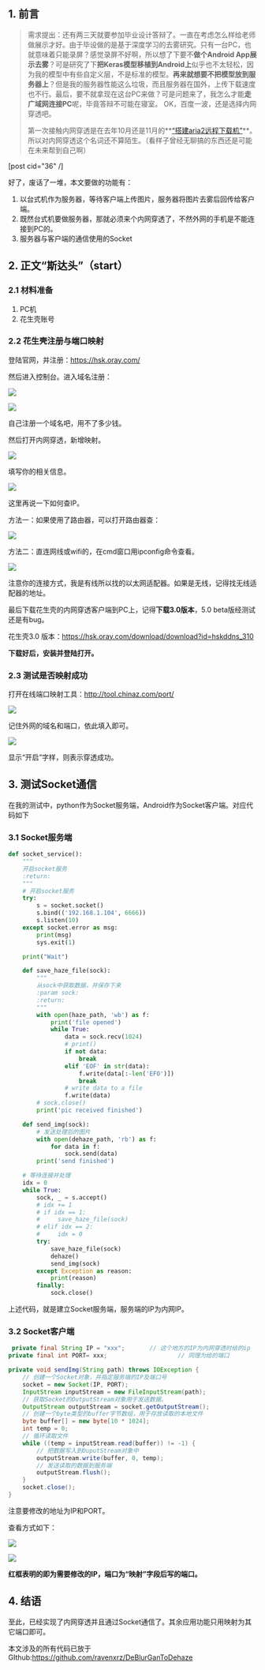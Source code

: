 ## 1. 前言

> 需求提出：还有两三天就要参加毕业设计答辩了。一直在考虑怎么样给老师做展示才好。由于毕设做的是基于深度学习的去雾研究。只有一台PC，也就意味着只能录屏？感觉录屏不好啊，所以想了下要不**做个Android App展示去雾**？可是研究了下**把Keras模型移植到Android上**似乎也不太轻松，因为我的模型中有些自定义层，不是标准的模型。**再来就想要不把模型放到服务器上**？但是我的服务器性能这么垃圾，而且服务器在国外，上传下载速度也不行。最后，要不就拿现在这台PC来做？可是问题来了，我怎么才能**走广域网连接PC**呢，毕竟答辩不可能在寝室。
> OK，百度一波，还是选择内网穿透吧。
>
> 第一次接触内网穿透是在去年10月还是11月的**[“搭建aria2远程下载机”](https://www.ravenxrz.ink/2019/05/03/reuse-of-old-mobile-phonea-downloader-based-on-arria2.html)**。所以对内网穿透这个名词还不算陌生。（看样子曾经无聊搞的东西还是可能在未来帮到自己啊）
<!-- more -->
[post cid="36" /]


好了，废话了一堆，本文要做的功能有：

1. 以台式机作为服务器，等待客户端上传图片，服务器将图片去雾后回传给客户端。
2. 既然台式机要做服务器，那就必须来个内网穿透了，不然外网的手机是不能连接到PC的。
3. 服务器与客户端的通信使用的Socket

## 2. 正文“斯达头”（start）

### 2.1 材料准备

1. PC机
3. 花生壳账号

### 2.2 花生壳注册与端口映射

登陆官网，并注册：https://hsk.oray.com/ 

然后进入控制台。进入域名注册：

![](https://pic.superbed.cn/item/5cfc9796451253d178e53687.jpg)

![](https://pic.superbed.cn/item/5cfc9814451253d178e53c32.jpg)

自己注册一个域名吧，用不了多少钱。

然后打开内网穿透，新增映射。

![](https://cy-pic.kuaizhan.com/g3/73/28/ed54-5ad8-4b9e-aae1-38bb14fd4a1132)

填写你的相关信息。

![](https://cy-pic.kuaizhan.com/g3/ff/3c/1bfb-b4b7-45a5-9763-763a31e99c8758)

这里再说一下如何查IP。

方法一：如果使用了路由器，可以打开路由器查：

![](https://ae01.alicdn.com/kf/HTB1SV79b8Kw3KVjSZFOq6yrDVXaB.jpg)

方法二：直连网线或wifi的，在cmd窗口用ipconfig命令查看。

![](https://ae01.alicdn.com/kf/HTB1T4Xacbys3KVjSZFnq6xFzpXaK.jpg)

注意你的连接方式，我是有线所以找的以太网适配器。如果是无线，记得找无线适配器的地址。

最后下载花生壳的内网穿透客户端到PC上，记得**下载3.0版本**，5.0 beta版经测试还是有bug。

花生壳3.0 版本：https://hsk.oray.com/download/download?id=hskddns_310

**下载好后，安装并登陆打开。**

### 2.3 测试是否映射成功

打开在线端口映射工具：http://tool.chinaz.com/port/

![](https://ae01.alicdn.com/kf/HTB1y6XXcbus3KVjSZKbq6xqkFXa7.jpg)

记住外网的域名和端口，依此填入即可。

![](https://ae01.alicdn.com/kf/HTB1I2g3b25G3KVjSZPxq6zI3XXab.jpg)

显示“开启”字样，则表示穿透成功。

## 3. 测试Socket通信

在我的测试中，python作为Socket服务端，Android作为Socket客户端。对应代码如下

### 3.1 Socket服务端

```python
def socket_service():
    """
    开启socket服务
    :return:
    """
    # 开启socket服务
    try:
        s = socket.socket()
        s.bind(('192.168.1.104', 6666))
        s.listen(10)
    except socket.error as msg:
        print(msg)
        sys.exit(1)

    print("Wait")

    def save_haze_file(sock):
        """
        从sock中获取数据，并保存下来
        :param sock:
        :return:
        """
        with open(haze_path, 'wb') as f:
            print('file opened')
            while True:
                data = sock.recv(1024)
                # print()
                if not data:
                    break
                elif 'EOF' in str(data):
                    f.write(data[:-len('EFO')])
                    break
                # write data to a file
                f.write(data)
        # sock.close()
        print('pic received finished')

    def send_img(sock):
        # 发送处理后的图片
        with open(dehaze_path, 'rb') as f:
            for data in f:
                sock.send(data)
        print('send finished')

    # 等待连接并处理
    idx = 0
    while True:
        sock, _ = s.accept()
        # idx += 1
        # if idx == 1:
        #     save_haze_file(sock)
        # elif idx == 2:
        #     idx = 0
        try:
            save_haze_file(sock)
            dehaze()
            send_img(sock)
        except Exception as reason:
            print(reason)
        finally:
            sock.close()

```

上述代码，就是建立Socket服务端，服务端的IP为内网IP。



### 3.2 Socket客户端

```java
 private final String IP = "xxx";		// 这个地方的IP为内网穿透时给的ip
private final int PORT= xxx;					// 同理为给的端口

private void sendImg(String path) throws IOException {
    // 创建一个Socket对象，并指定服务端的IP及端口号
    socket = new Socket(IP, PORT);
    InputStream inputStream = new FileInputStream(path);
    // 获取Socket的OutputStream对象用于发送数据。
    OutputStream outputStream = socket.getOutputStream();
    // 创建一个byte类型的buffer字节数组，用于存放读取的本地文件
    byte buffer[] = new byte[10 * 1024];
    int temp = 0;
    // 循环读取文件
    while ((temp = inputStream.read(buffer)) != -1) {
        // 把数据写入到OuputStream对象中
        outputStream.write(buffer, 0, temp);
        // 发送读取的数据到服务端
        outputStream.flush();
    }
    socket.close();
}
```

注意要修改的地址为IP和PORT。

查看方式如下：

![](https://ae01.alicdn.com/kf/HTB1W7M3b4iH3KVjSZPfq6xBiVXay.jpg)

![](https://ae01.alicdn.com/kf/HTB1KzSeXvBj_uVjSZFpq6A0SXXaS.jpg)

**红框表明的即为需要修改的IP，端口为“映射”字段后写的端口。**



## 4. 结语

至此，已经实现了内网穿透并且通过Socket通信了。其余应用功能只用映射为其它端口即可。

本文涉及的所有代码已放于GIthub:https://github.com/ravenxrz/DeBlurGanToDehaze
